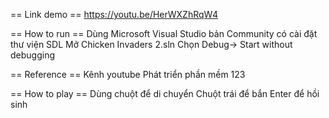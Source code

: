 == Link demo ==
https://youtu.be/HerWXZhRqW4

== How to run ==
Dùng Microsoft Visual Studio bản Community có cài đặt thư viện SDL
Mở Chicken Invaders 2.sln
Chọn Debug-> Start without debugging

== Reference ==
Kênh youtube Phát triển phần mềm 123

== How to play ==
Dùng chuột để di chuyển
Chuột trái để bắn
Enter để hồi sinh